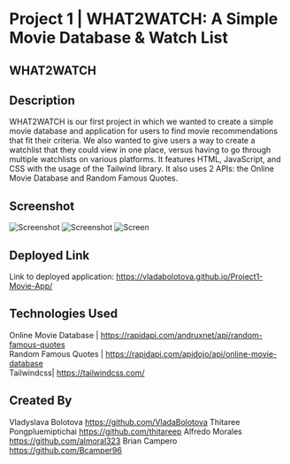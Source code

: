# Project 1 | WHAT2WATCH: A Simple Movie Database & Watch List
## WHAT2WATCH
## Description
WHAT2WATCH is our first project in which we wanted to create a simple movie database and application for users to find movie recommendations that fit their criteria. We also wanted to give users a way to create a watchlist that they could view in one place, versus having to go through multiple watchlists on various platforms. It features HTML, JavaScript, and CSS with the usage of the Tailwind library. It also uses 2 APIs: the Online Movie Database and Random Famous Quotes.  
## Screenshot
![Screenshot](https://github.com/VladaBolotova/Project1-Movie-App/blob/main/assets/IMG/SS1.png)
![Screenshot](https://github.com/VladaBolotova/Project1-Movie-App/blob/main/assets/IMG/SS2.png)
![Screen](https://github.com/VladaBolotova/Project1-Movie-App/blob/main/assets/IMG/SS3.png)
## Deployed Link
Link to deployed application:
https://vladabolotova.github.io/Project1-Movie-App/
## Technologies Used
Online Movie Database |
https://rapidapi.com/andruxnet/api/random-famous-quotes
<br>
Random Famous Quotes |
https://rapidapi.com/apidojo/api/online-movie-database
<br>
Tailwindcss|
https://tailwindcss.com/
## Created By
Vladyslava Bolotova
https://github.com/VladaBolotova
Thitaree Pongpluemiptichai 
https://github.com/thitareep
Alfredo Morales
https://github.com/almoral323
Brian Campero
https://github.com/Bcamper96
